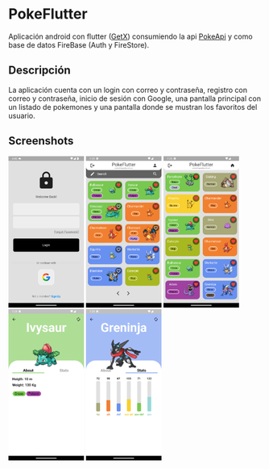# PokeFlutter

Aplicación android con flutter ([GetX](https://pub.dev/packages/get)) consumiendo la api [PokeApi](https://pokeapi.co/) y como base de datos FireBase (Auth y FireStore).

## Descripción

La aplicación cuenta con un login con correo y contraseña, registro con correo y contraseña, inicio de sesión con Google, una pantalla principal con un listado de pokemones y una pantalla donde se mustran los favoritos del usuario.

## Screenshots

<img src="./assets/login.png" width="150" height="300" />
<img src="./assets/home.png" width="150" height="300" />
<img src="./assets/user.png" width="150" height="300" />
<img src="./assets/inof_about.png" width="150" height="300" />
<img src="./assets/info_stats.png" width="150" height="300" />
